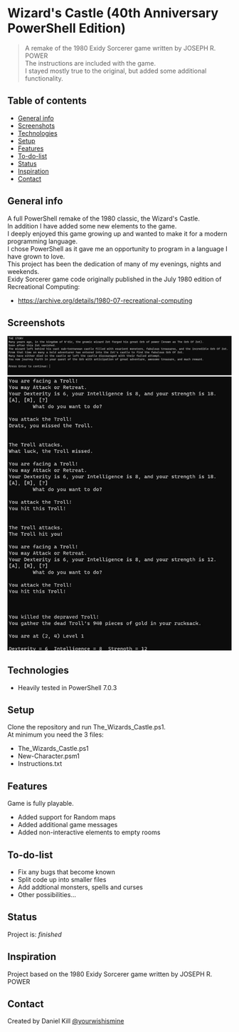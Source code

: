 # Wizard's Castle (40th Anniversary PowerShell Edition)
> A remake of the 1980 Exidy Sorcerer game written by JOSEPH R. POWER  
> The instructions are included with the game.  
> I stayed mostly true to the original, but added some additional functionality.

## Table of contents
* [General info](#general-info)
* [Screenshots](#screenshots)
* [Technologies](#technologies)
* [Setup](#setup)
* [Features](#features)
* [To-do-list](To-do-list)
* [Status](#status)
* [Inspiration](#inspiration)
* [Contact](#contact)

## General info
A full PowerShell remake of the 1980 classic, the Wizard's Castle.  
In addition I have added some new elements to the game.  
I deeply enjoyed this game growing up and wanted to make it for a modern programming language.  
I chose PowerShell as it gave me an opportunity to program in a language I have grown to love.  
This project has been the dedication of many of my evenings, nights and weekends.  
Exidy Sorcerer game code originally published in the July 1980 edition of Recreational Computing:  
* https://archive.org/details/1980-07-recreational-computing

## Screenshots
![ScreenShot1 screenshot](./images/ScreenShot1.jpg)
![ScreenShot2 screenshot](./images/ScreenShot2.jpg)

## Technologies
* Heavily tested in PowerShell 7.0.3

## Setup
Clone the repository and run The_Wizards_Castle.ps1.  
At minimum you need the 3 files:  
* The_Wizards_Castle.ps1
* New-Character.psm1
* Instructions.txt

## Features
Game is fully playable.
* Added support for Random maps
* Added additional game messages
* Added non-interactive elements to empty rooms

## To-do-list
* Fix any bugs that become known
* Split code up into smaller files
* Add addtional monsters, spells and curses
* Other possibilities...

## Status
Project is: _finished_

## Inspiration
Project based on the 1980 Exidy Sorcerer game written by JOSEPH R. POWER

## Contact
Created by Daniel Kill [@yourwishismine](https://twitter.com/yourwishismine)
